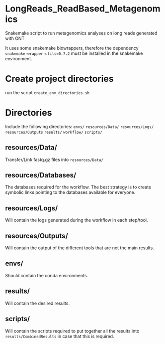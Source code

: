 # LongReads_ReadBased_Metagenomics
Snakemake script to run metagenomics analyses on long reads generated with ONT

It uses some snakemake biowrappers, therefore the dependency `snakemake-wrapper-utils=0.7.2` must be installed in the snakemake environment.


# Create project directories 
run the script `create_env_directories.sh`

# Directories 
Include the following directories: 
`envs/` `resources/Data/` `resources/Logs/` `resources/Outputs` `results/` `workflow/` `scripts/`

## resources/Data/ 
Transfer/Link fastq.gz files into `resources/Data/`

## resources/Databases/ 
The databases required for the workflow. The best strategy is to create symbolic links pointing to the databases available for everyone.

## resources/Logs/
Will contain the logs generated during the workflow in each step/tool. 

## resources/Outputs/
Will contain the output of the different tools that are not the main results.

## envs/
Should contain the conda environments. 

## results/
Will contain the desired results.

## scripts/ 
Will contain the scripts required to put together all the results into `results/CombinedResults` in case that this is required.



